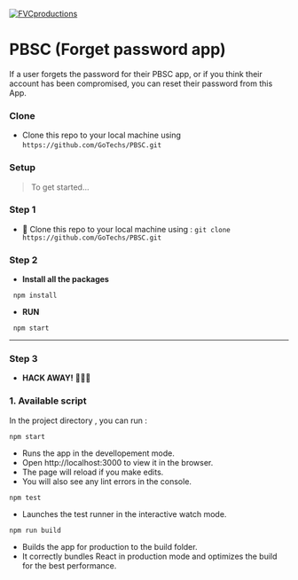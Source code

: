 <a href="http://fvcproductions.com"><img src="https://www.pbsc.com/wp-content/themes/pbsc/assets/img/logo-PBSC-fr-print.svg" title="FVCproductions" alt="FVCproductions"></a>

# PBSC (Forget password app)

If a user forgets the password for their PBSC app, or if you think their account has been compromised, you can reset their password from this App.
### Clone

- Clone this repo to your local machine using `https://github.com/GoTechs/PBSC.git`

### Setup

> To get started...

### Step 1

- 👯 Clone this repo to your local machine using : ```git clone https://github.com/GoTechs/PBSC.git```

### Step 2

- **Install all the packages** 
```
 npm install
 ```
- **RUN** 
```
 npm start
 ```
---

### Step 3

- **HACK AWAY!** 🔨🔨🔨



### 1. Available script 

 In the project directory , you can run :
 ```
 npm start 
 ```
 * Runs the app in the devellopement mode.
 * Open http://localhost:3000 to view it in the browser.
 * The page will reload if you make edits.
 * You will also see any lint errors in the console.
 ```
 npm test
 ```
 * Launches the test runner in the interactive watch mode.
 ```
 npm run build 
 ```
 * Builds the app for production to the build folder.
 * It correctly bundles React in production mode and optimizes the build for the best performance.
 